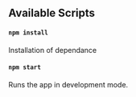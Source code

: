 ## Available Scripts

#### `npm install`

Installation of dependance

#### `npm start`

Runs the app in development mode.
